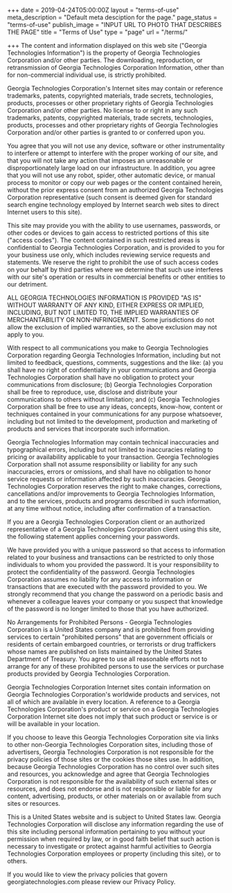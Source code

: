 +++
date = 2019-04-24T05:00:00Z
layout = "terms-of-use"
meta_description = "Default meta desciption for the page."
page_status = "terms-of-use"
publish_image = "INPUT URL TO PHOTO THAT DESCRIBES THE PAGE"
title = "Terms of Use"
type = "page"
url = "/terms/"

+++
The content and information displayed on this web site ("Georgia Technologies Information") is the property of Georgia Technologies Corporation and/or other parties. The downloading, reproduction, or retransmission of Georgia Technologies Corporation Information, other than for non-commercial individual use, is strictly prohibited.

Georgia Technologies Corporation's Internet sites may contain or reference trademarks, patents, copyrighted materials, trade secrets, technologies, products, processes or other proprietary rights of Georgia Technologies Corporation and/or other parties. No license to or right in any such trademarks, patents, copyrighted materials, trade secrets, technologies, products, processes and other proprietary rights of Georgia Technologies Corporation and/or other parties is granted to or conferred upon you.

You agree that you will not use any device, software or other instrumentality to interfere or attempt to interfere with the proper working of our site, and that you will not take any action that imposes an unreasonable or disproportionately large load on our infrastructure. In addition, you agree that you will not use any robot, spider, other automatic device, or manual process to monitor or copy our web pages or the content contained herein, without the prior express consent from an authorized Georgia Technologies Corporation representative (such consent is deemed given for standard search engine technology employed by Internet search web sites to direct Internet users to this site).

This site may provide you with the ability to use usernames, passwords, or other codes or devices to gain access to restricted portions of this site ("access codes"). The content contained in such restricted areas is confidential to Georgia Technologies Corporation, and is provided to you for your business use only, which includes reviewing service requests and statements. We reserve the right to prohibit the use of such access codes on your behalf by third parties where we determine that such use interferes with our site's operation or results in commercial benefits or other entities to our detriment.

ALL GEORGIA TECHNOLOGIES INFORMATION IS PROVIDED "AS IS" WITHOUT WARRANTY OF ANY KIND, EITHER EXPRESS OR IMPLIED, INCLUDING, BUT NOT LIMITED TO, THE IMPLIED WARRANTIES OF MERCHANTABILITY OR NON-INFRINGEMENT. Some jurisdictions do not allow the exclusion of implied warranties, so the above exclusion may not apply to you.

With respect to all communications you make to Georgia Technologies Corporation regarding Georgia Technologies Information, including but not limited to feedback, questions, comments, suggestions and the like: (a) you shall have no right of confidentiality in your communications and Georgia Technologies Corporation shall have no obligation to protect your communications from disclosure; (b) Georgia Technologies Corporation shall be free to reproduce, use, disclose and distribute your communications to others without limitation; and (c) Georgia Technologies Corporation shall be free to use any ideas, concepts, know-how, content or techniques contained in your communications for any purpose whatsoever, including but not limited to the development, production and marketing of products and services that incorporate such information.

Georgia Technologies Information may contain technical inaccuracies and typographical errors, including but not limited to inaccuracies relating to pricing or availability applicable to your transaction. Georgia Technologies Corporation shall not assume responsibility or liability for any such inaccuracies, errors or omissions, and shall have no obligation to honor service requests or information affected by such inaccuracies. Georgia Technologies Corporation reserves the right to make changes, corrections, cancellations and/or improvements to Georgia Technologies Information, and to the services, products and programs described in such information, at any time without notice, including after confirmation of a transaction.

If you are a Georgia Technologies Corporation client or an authorized representative of a Georgia Technologies Corporation client using this site, the following statement applies concerning your passwords.

We have provided you with a unique password so that access to information related to your business and transactions can be restricted to only those individuals to whom you provided the password. It is your responsibility to protect the confidentiality of the password. Georgia Technologies Corporation assumes no liability for any access to information or transactions that are executed with the password provided to you. We strongly recommend that you change the password on a periodic basis and whenever a colleague leaves your company or you suspect that knowledge of the password is no longer limited to those that you have authorized.

No Arrangements for Prohibited Persons - Georgia Technologies Corporation is a United States company and is prohibited from providing services to certain "prohibited persons" that are government officials or residents of certain embargoed countries, or terrorists or drug traffickers whose names are published on lists maintained by the United States Department of Treasury. You agree to use all reasonable efforts not to arrange for any of these prohibited persons to use the services or purchase products provided by Georgia Technologies Corporation.

Georgia Technologies Corporation Internet sites contain information on Georgia Technologies Corporation's worldwide products and services, not all of which are available in every location. A reference to a Georgia Technologies Corporation's product or service on a Georgia Technologies Corporation Internet site does not imply that such product or service is or will be available in your location.

If you choose to leave this Georgia Technologies Corporation site via links to other non-Georgia Technologies Corporation sites, including those of advertisers, Georgia Technologies Corporation is not responsible for the privacy policies of those sites or the cookies those sites use. In addition, because Georgia Technologies Corporation has no control over such sites and resources, you acknowledge and agree that Georgia Technologies Corporation is not responsible for the availability of such external sites or resources, and does not endorse and is not responsible or liable for any content, advertising, products, or other materials on or available from such sites or resources.

This is a United States website and is subject to United States law. Georgia Technologies Corporation will disclose any information regarding the use of this site including personal information pertaining to you without your permission when required by law, or in good faith belief that such action is necessary to investigate or protect against harmful activities to Georgia Technologies Corporation employees or property (including this site), or to others.

If you would like to view the privacy policies that govern georgiatechnologies.com please review our Privacy Policy.